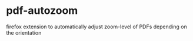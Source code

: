 # pdf-autozoom
firefox extension to automatically adjust zoom-level of PDFs depending on the orientation
